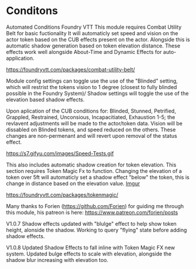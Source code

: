 # Conditons
Automated Conditions Foundry VTT
This module requires Combat Utility Belt for basic fuctionality 
It will automaticly set speed and vision on the actor token based on the CUB effects present on the actor. Alongside this is automatic shadow generation based on token elevation distance. 
These effects work well alongside About-Time and Dynamic Effects for auto-application. 

https://foundryvtt.com/packages/combat-utility-belt/


Module config settings can toggle use the use of the "Blinded" setting, which will restrist the tokens vision to 1 degree (closest to fully blinded possible in the Foundry System)/
Shadow settings will toggle the use of the elevation based shadow effects. 


Upon aplication of the CUB conditions for: Blinded, Stunned, Petrified, Grappled, Restrained, Unconsious, Incapacitiated, Exhaustion 1-5; the revlavent adjustments will be made to the actor/token data. Vision will be dissabled on Blinded tokens, and speed reduced on the others. 
These changes are non-permenant and will revert upon removal of the status effect.

https://s7.gifyu.com/images/Speed-Tests.gif

This also includes automatic shadow creation for token elevation. This section requires Token Magic Fx to function. Changing the elevation of a token over 5ft will automaticly set a shadow effect "below" the token, this is change in distance based on the elevation value. 
[Imgur](https://i.imgur.com/IaPep37.png)
 
https://foundryvtt.com/packages/tokenmagic/

Many thanks to Forien (https://github.com/Forien) for guiding me through this module, his patreon is here: https://www.patreon.com/forien/posts

V1.0.7 Shadow effects updated with "blulge" effect to help show token height, alonside the shadow. Working to query "flying" state before adding shadow effects.

V1.0.8 Updated Shadow Effects to fall inline with Token Magic FX new system. Updated bulge effects to scale with elevation, alongside the shadow blur increasing with elevation too.
